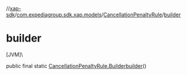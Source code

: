 //[xap-sdk](../../../index.md)/[com.expediagroup.sdk.xap.models](../index.md)/[CancellationPenaltyRule](index.md)/[builder](builder.md)

# builder

[JVM]\

public final static [CancellationPenaltyRule.Builder](-builder/index.md)[builder](builder.md)()

